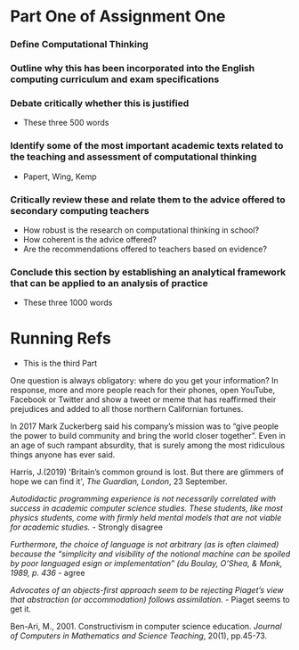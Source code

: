 Part One of Assignment One
======

### Define Computational Thinking

### Outline why this has been incorporated into the English computing curriculum and exam specifications

### Debate critically whether this is justified
 - These three 500 words

### Identify some of the most important academic texts related to the teaching and assessment of computational thinking
 - Papert, Wing, Kemp

### Critically review these and relate them to the advice offered to secondary computing teachers
 - How robust is the research on computational thinking in school?
 - How coherent is the advice offered?
 - Are the recommendations offered to teachers based on evidence?

### Conclude this section by establishing an analytical framework that can be applied to an analysis of practice
 - These three 1000 words


Running Refs
==
 - This is the third Part

One question is always obligatory: where do you get your information? In response, more and more people reach for their phones, open YouTube, Facebook or Twitter and show a tweet or meme that has reaffirmed their prejudices and added to all those northern Californian fortunes.

In 2017 Mark Zuckerberg said his company’s mission was to “give people the power to build community and bring the world closer together”. Even in an age of such rampant absurdity, that is surely among the most ridiculous things anyone has ever said.

Harris, J.(2019) 'Britain’s common ground is lost. But there are glimmers of hope we can find it', *The Guardian, London*, 23 September.

*Autodidactic programming experience is not necessarily correlated with success in academic computer  science  studies.   These  students,  like  most  physics  students,  come  with  firmly  held  mental models that are not viable for academic studies.* - Strongly disagree

*Furthermore, the choice of language is not arbitrary (as is often claimed) because the “simplicity and visibility of the notional machine can be spoiled by poor languaged esign or implementation” (du Boulay, O’Shea, & Monk, 1989, p. 436*  - agree

*Advocates of an objects-first approach seem to be rejecting Piaget’s view that abstraction (or accommodation) follows assimilation.* - Piaget seems to get it.

Ben-Ari, M., 2001. Constructivism in computer science education. *Journal of Computers in Mathematics and Science Teaching*, 20(1), pp.45-73.
